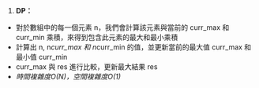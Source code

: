 1. **DP：**

- 對於數組中的每一個元素 n，我們會計算該元素與當前的 curr_max 和 curr_min 乘積，來得到包含此元素的最大和最小乘積
- 計算出 n, n*curr_max 和 n*curr_min 的值，並更新當前的最大值 curr_max 和最小值 curr_min
- curr_max 與 res 進行比較，更新最大結果 res
- *時間複雜度O(N)，空間複雜度O(1)*